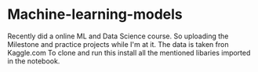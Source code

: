# Machine-learning-models
Recently did a online ML and Data Science course. So uploading the Milestone and practice projects while I'm at it.
The data is taken fron Kaggle.com
To clone and run this 
install all the mentioned libaries imported in the notebook.
